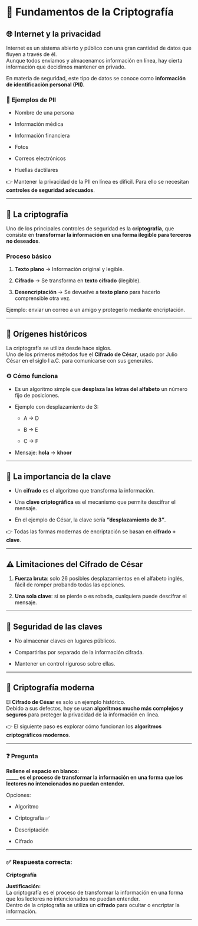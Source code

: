 
# 🔐 Fundamentos de la Criptografía

## 🌐 Internet y la privacidad

Internet es un sistema abierto y público con una gran cantidad de datos que fluyen a través de él.  
Aunque todos enviamos y almacenamos información en línea, hay cierta información que decidimos mantener en privado.

En materia de seguridad, este tipo de datos se conoce como **información de identificación personal (PII)**.

### 📌 Ejemplos de PII

- Nombre de una persona
    
- Información médica
    
- Información financiera
    
- Fotos
    
- Correos electrónicos
    
- Huellas dactilares
    

👉 Mantener la privacidad de la PII en línea es difícil. Para ello se necesitan **controles de seguridad adecuados**.

---

## 🔑 La criptografía

Uno de los principales controles de seguridad es la **criptografía**, que consiste en **transformar la información en una forma ilegible para terceros no deseados**.

### Proceso básico

1. **Texto plano** → Información original y legible.
    
2. **Cifrado** → Se transforma en **texto cifrado** (ilegible).
    
3. **Desencriptación** → Se devuelve a **texto plano** para hacerlo comprensible otra vez.
    

Ejemplo: enviar un correo a un amigo y protegerlo mediante encriptación.

---

## 🏺 Orígenes históricos

La criptografía se utiliza desde hace siglos.  
Uno de los primeros métodos fue el **Cifrado de César**, usado por Julio César en el siglo I a.C. para comunicarse con sus generales.

### ⚙️ Cómo funciona

- Es un algoritmo simple que **desplaza las letras del alfabeto** un número fijo de posiciones.
    
- Ejemplo con desplazamiento de 3:
    
    - A → D
        
    - B → E
        
    - C → F
        
- Mensaje: **hola** → **khoor**
    

---

## 🔑 La importancia de la clave

- Un **cifrado** es el algoritmo que transforma la información.
    
- Una **clave criptográfica** es el mecanismo que permite descifrar el mensaje.
    
- En el ejemplo de César, la clave sería **“desplazamiento de 3”**.
    

👉 Todas las formas modernas de encriptación se basan en **cifrado + clave**.

---

## ⚠️ Limitaciones del Cifrado de César

1. **Fuerza bruta**: solo 26 posibles desplazamientos en el alfabeto inglés, fácil de romper probando todas las opciones.
    
2. **Una sola clave**: si se pierde o es robada, cualquiera puede descifrar el mensaje.
    

---

## 🔐 Seguridad de las claves

- No almacenar claves en lugares públicos.
    
- Compartirlas por separado de la información cifrada.
    
- Mantener un control riguroso sobre ellas.
    

---

## 🚀 Criptografía moderna

El **Cifrado de César** es solo un ejemplo histórico.  
Debido a sus defectos, hoy se usan **algoritmos mucho más complejos y seguros** para proteger la privacidad de la información en línea.

👉 El siguiente paso es explorar cómo funcionan los **algoritmos criptográficos modernos**.

---

### ❓ Pregunta

**Rellene el espacio en blanco:**  
**_____ es el proceso de transformar la información en una forma que los lectores no intencionados no puedan entender.**

Opciones:

- Algoritmo
    
- Criptografía ✅
    
- Descriptación
    
- Cifrado
    

---

### ✅ Respuesta correcta:

**Criptografía**

**Justificación:**  
La criptografía es el proceso de transformar la información en una forma que los lectores no intencionados no puedan entender.  
Dentro de la criptografía se utiliza un **cifrado** para ocultar o encriptar la información.

---

